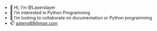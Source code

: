 - 👋 Hi, I’m @Laserslayer
- 👀 I’m interested in Python Programming
- 💞️ I’m looking to collaborate on documentation or Python programming
- 📫 asteng88@msn.com

<!---
Laserslayer/Laserslayer is a ✨ special ✨ repository because its `README.md` (this file) appears on your GitHub profile.
You can click the Preview link to take a look at your changes.
--->
